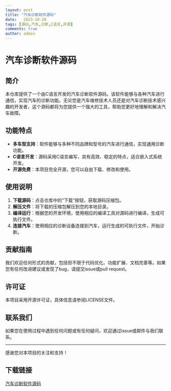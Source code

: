 ```yaml
---
layout: post
title: "汽车诊断软件源码"
date:   2023-10-28
tags: [源码,汽车,诊断,C语言,开源]
comments: true
author: admin
---
```

# 汽车诊断软件源码

## 简介

本仓库提供了一个由C语言开发的汽车诊断软件源码。该软件能够与各种汽车进行通信，实现汽车的诊断功能。无论您是汽车维修技术人员还是对汽车诊断技术感兴趣的开发者，这个源码都将为您提供一个强大的工具，帮助您更好地理解和解决汽车故障。

## 功能特点

- **多车型支持**：软件能够与多种不同品牌和型号的汽车进行通信，实现通用诊断功能。
- **C语言开发**：源码采用C语言编写，具有高效、稳定的特点，适合嵌入式系统开发。
- **开源免费**：本项目完全开源，您可以自由下载、修改和使用。

## 使用说明

1. **下载源码**：点击仓库中的“下载”按钮，获取源码压缩包。
2. **解压文件**：将下载的压缩包解压到您的本地目录。
3. **编译运行**：根据您的开发环境，使用相应的编译工具对源码进行编译，生成可执行文件。
4. **连接汽车**：使用相应的诊断设备连接到汽车，运行生成的可执行文件，开始诊断。

## 贡献指南

我们欢迎任何形式的贡献，包括但不限于代码优化、功能扩展、文档完善等。如果您有任何改进建议或发现了bug，请提交issue或pull request。

## 许可证

本项目采用开源许可证，具体信息请参阅LICENSE文件。

## 联系我们

如果您在使用过程中遇到任何问题或有任何疑问，欢迎通过issue或邮件与我们联系。

---

感谢您对本项目的关注和支持！

## 下载链接

[汽车诊断软件源码](https://pan.quark.cn/s/ee9623eacdca)